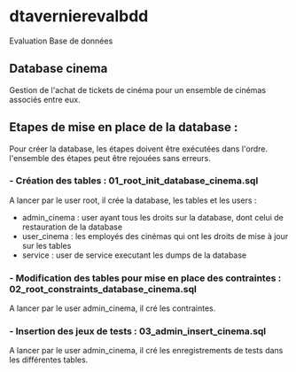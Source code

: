 # dtavernierevalbdd
Evaluation Base de données

## Database cinema

Gestion de l'achat de tickets de cinéma pour un ensemble de cinémas associés entre eux.

## Etapes de mise en place de la database :

Pour créer la database, les étapes doivent être exécutées dans l'ordre. l'ensemble des étapes peut être rejouées sans erreurs.

### - Création des tables : 01_root_init_database_cinema.sql

A lancer par le user root, il crée la database, les tables et les users :

- admin_cinema : user ayant tous les droits sur la database, dont celui de restauration de la database
- user_cinema : les employés des cinémas qui ont les droits de mise à jour sur les tables
- service : user de service executant les dumps de la database

### - Modification des tables pour mise en place des contraintes : 02_root_constraints_database_cinema.sql

A lancer par le user admin_cinema, il cré les contraintes.

### - Insertion des jeux de tests : 03_admin_insert_cinema.sql

A lancer par le user admin_cinema, il cré les enregistrements de tests dans les différentes tables.
